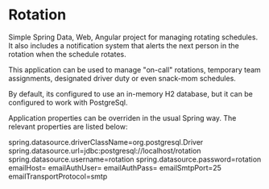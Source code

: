 # Rotation

Simple Spring Data, Web, Angular project for managing rotating schedules. It also includes a notification system that alerts the next person in the rotation when the schedule rotates.

This application can be used to manage "on-call" rotations, temporary team assignments, designated driver duty or even snack-mom schedules.

By default, its configured to use an in-memory H2 database, but it can be configured to work with PostgreSql.

Application properties can be overriden in the usual Spring way.  The relevant properties are listed below:

spring.datasource.driverClassName=org.postgresql.Driver
spring.datasource.url=jdbc:postgresql://localhost/rotation
spring.datasource.username=rotation
spring.datasource.password=rotation
emailHost=<smtp host name>
emailAuthUser=<from email address>
emailAuthPass=<from email passworld>
emailSmtpPort=25
emailTransportProtocol=smtp
